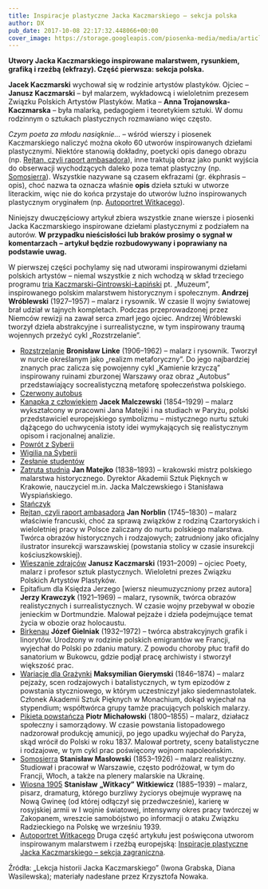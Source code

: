 ```yaml
---
title: Inspiracje plastyczne Jacka Kaczmarskiego – sekcja polska
author: DX
pub_date: 2017-10-08 22:17:32.448066+00:00
cover_image: https://storage.googleapis.com/piosenka-media/media/article_covers/patrol_powstanczy_1.jpg
---
```


**Utwory Jacka Kaczmarskiego inspirowane malarstwem, rysunkiem, grafiką i rzeźbą \(ekfrazy\). Część pierwsza: sekcja polska.**


**Jacek Kaczmarski** wychował się w rodzinie artystów plastyków. Ojciec – **Janusz Kaczmarski** – był malarzem, wykładowcą i wieloletnim prezesem Związku Polskich Artystów Plastyków. Matka – **Anna Trojanowska\-Kaczmarska** – była malarką, pedagogiem i teoretykiem sztuki. W domu rodzinnym o sztukach plastycznych rozmawiano więc często.

_Czym poeta za młodu nasiąknie…_ – wśród wierszy i piosenek Kaczmarskiego naliczyć można około 60 utworów inspirowanych dziełami plastycznymi. Niektóre stanowią dokładny, poetycki opis danego obrazu \(np. [Rejtan, czyli raport ambasadora](https://www.piosenkaztekstem.pl/opracowanie/jacek\-kaczmarski\-rejtan\-czyli\-raport\-ambasadora/)\), inne traktują obraz jako punkt wyjścia do obserwacji wychodzących daleko poza temat plastyczny \(np. [Somosierra](https://www.piosenkaztekstem.pl/opracowanie/jacek\-kaczmarski\-somosierra/)\). Wszystkie nazywane są czasem ekfrazami \(gr. ékphrasis – opis\), choć nazwa ta oznacza właśnie **opis** dzieła sztuki w utworze literackim, więc nie do końca przystaje do utworów luźno inspirowanych plastycznym oryginałem \(np. [Autoportret Witkacego](https://www.piosenkaztekstem.pl/opracowanie/jacek\-kaczmarski\-autoportret\-witkacego/)\).

Niniejszy dwuczęściowy artykuł zbiera wszystkie znane wiersze i piosenki Jacka Kaczmarskiego inspirowane dziełami plastycznymi z podziałem na autorów. **W przypadku nieścisłości lub braków prosimy o sygnał w komentarzach** **– artykuł będzie rozbudowywany i poprawiany na podstawie uwag.**

W pierwszej części pochylamy się nad utworami inspirowanymi dziełami polskich artystów – niemal wszystkie z nich wchodzą w skład trzeciego programu [tria Kaczmarski\-Gintrowski\-Łapiński](https://www.piosenkaztekstem.pl/spiewnik/kaczmarski\-gintrowski\-lapinski/) pt. „Muzeum”, inspirowanego polskim malarstwem historycznym i społecznym.
**Andrzej Wróblewski** \(1927–1957\) – malarz i rysownik. W czasie II wojny światowej brał udział w tajnych kompletach. Podczas przeprowadzonej przez Niemców rewizji na zawał serca zmarł jego ojciec. Andrzej Wróblewski tworzył dzieła abstrakcyjne i surrealistyczne, w tym inspirowany traumą wojennych przeżyć cykl „Rozstrzelanie”.
 - [Rozstrzelanie](https://www.piosenkaztekstem.pl/opracowanie/jacek\-kaczmarski\-rozstrzelanie/)
**Bronisław Linke** \(1906–1962\) – malarz i rysownik. Tworzył w nurcie określanym jako „realizm metaforyczny”. Do jego najbardziej znanych prac zalicza się powojenny cykl „Kamienie krzyczą” inspirowany ruinami zburzonej Warszawy oraz obraz „Autobus” przedstawiający socrealistyczną metaforę społeczeństwa polskiego.
 - [Czerwony autobus](https://www.piosenkaztekstem.pl/opracowanie/jacek\-kaczmarski\-czerwony\-autobus/)
 - [Kanapka z człowiekiem](https://www.piosenkaztekstem.pl/opracowanie/jacek\-kaczmarski\-kanapka\-z\-czlowiekiem/)
**Jacek Malczewski** \(1854–1929\) – malarz wykształcony w pracowni Jana Matejki i na studiach w Paryżu, polski przedstawiciel europejskiego symbolizmu – mistycznego nurtu sztuki dążącego do uchwycenia istoty idei wymykających się realistycznym opisom i racjonalnej analizie.
 - [Powrót z Syberii](https://www.piosenkaztekstem.pl/opracowanie/jacek\-kaczmarski\-powrot\-z\-syberii/)
 - [Wigilia na Syberii](https://www.piosenkaztekstem.pl/opracowanie/jacek\-kaczmarski\-wigilia\-na\-syberii/)
 - [Zesłanie studentów](https://www.piosenkaztekstem.pl/opracowanie/jacek\-kaczmarski\-zeslanie\-studentow/)
 - [Zatruta studnia](https://www.piosenkaztekstem.pl/opracowanie/jacek\-kaczmarski\-zatruta\-studnia/)
**Jan Matejko** \(1838–1893\) – krakowski mistrz polskiego malarstwa historycznego. Dyrektor Akademii Sztuk Pięknych w Krakowie, nauczyciel m.in. Jacka Malczewskiego i Stanisława Wyspiańskiego.
 - [Stańczyk](https://www.piosenkaztekstem.pl/opracowanie/jacek\-kaczmarski\-stanczyk/)
 - [Rejtan, czyli raport ambasadora](https://www.piosenkaztekstem.pl/opracowanie/jacek\-kaczmarski\-rejtan\-czyli\-raport\-ambasadora/)
**Jan Norblin** \(1745–1830\) – malarz właściwie francuski, choć za sprawą związków z rodziną Czartoryskich i wieloletniej pracy w Polsce zaliczany do nurtu polskiego malarstwa. Twórca obrazów historycznych i rodzajowych; zatrudniony jako oficjalny ilustrator insurekcji warszawskiej \(powstania stolicy w czasie insurekcji kościuszkowskiej\).
 - [Wieszanie zdrajców](https://www.piosenkaztekstem.pl/opracowanie/jacek\-kaczmarski\-wieszanie\-zdrajcow/)
**Janusz Kaczmarski** \(1931–2009\) – ojciec Poety, malarz i profesor sztuk plastycznych. Wieloletni prezes Związku Polskich Artystów Plastyków.
 - Epitafium dla Księdza Jerzego \[wiersz nieumuzyczniony przez autora\] 
**Jerzy Krawczyk** \(1921–1969\) – malarz, rysownik, twórca obrazów realistycznych i surrealistycznych. W czasie wojny przebywał w obozie jenieckim w Dortmundzie. Malował pejzaże i dzieła podejmujące temat życia w obozie oraz holocaustu. 
 - [Birkenau](https://www.piosenkaztekstem.pl/opracowanie/jacek\-kaczmarski\-birkenau/)
**Józef Gielniak** \(1932–1972\) – twórca abstrakcyjnych grafik i linorytów. Urodzony w rodzinie polskich emigrantów we Francji, wyjechał do Polski po zdaniu matury. Z powodu choroby płuc trafił do sanatorium w Bukowcu, gdzie podjął pracę archiwisty i stworzył większość prac.
 - [Wariacje dla Grażynki](https://www.piosenkaztekstem.pl/opracowanie/jacek\-kaczmarski\-wariacje\-dla\-grazynki/)
**Maksymilian Gierymski** \(1846–1874\) – malarz pejzaży, scen rodzajowych i batalistycznych, w tym epizodów z powstania styczniowego, w którym uczestniczył jako siedemnastolatek. Członek Akademii Sztuk Pięknych w Monachium, dokąd wyjechał na stypendium; współtwórca grupy  tamże pracujących polskich malarzy.
 - [Pikieta powstańcza](https://www.piosenkaztekstem.pl/opracowanie/jacek\-kaczmarski\-pikieta\-powstancza/)
**Piotr Michałowski** \(1800–1855\) – malarz, działacz społeczny i samorządowy. W czasie powstania listopadowego nadzorował produkcję amunicji, po jego upadku wyjechał do Paryża, skąd wrócił do Polski w roku 1837. Malował portrety, sceny batalistyczne i rodzajowe, w tym cykl prac poświęcony wojnom napoleońskim.
 - [Somosierra](https://www.piosenkaztekstem.pl/opracowanie/jacek\-kaczmarski\-somosierra/)
**Stanisław Masłowski** \(1853–1926\) – malarz realistyczny. Studiował i pracował w Warszawie, często podróżował, w tym do Francji, Włoch, a także na plenery malarskie na Ukrainę.
 - [Wiosna 1905](https://www.piosenkaztekstem.pl/opracowanie/jacek\-kaczmarski\-wiosna\-1905/)
**Stanisław** **„Witkacy”** **Witkiewicz** \(1885–1939\) – malarz, pisarz, dramaturg, którego burzliwy życiorys obejmuje wyprawę na Nową Gwineę \(od której odłączył się przedwcześnie\), karierę w rosyjskiej armii w I wojnie światowej, intensywny okres pracy twórczej w Zakopanem, wreszcie samobójstwo po informacji o ataku Związku Radzieckiego na Polskę we wrześniu 1939.
 - [Autoportret Witkacego](https://www.piosenkaztekstem.pl/opracowanie/jacek\-kaczmarski\-autoportret\-witkacego/)
Druga część artykułu jest poświęcona utworom inspirowanym malarstwem i rzeźbą europejską: 
[Inspiracje plastyczne Jacka Kaczmarskiego – sekcja zagraniczna](https://www.piosenkaztekstem.pl/artykuly/inspiracje\-plastyczne\-jacka\-kaczmarskiego\-sekcja\-zagraniczna/).

Źródła: „Lekcja historii Jacka Kaczmarskiego” \(Iwona Grabska, Diana Wasilewska\); materiały nadesłane przez Krzysztofa Nowaka.
